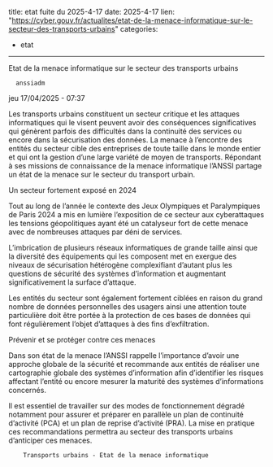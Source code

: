  
title: etat fuite du 2025-4-17
date: 2025-4-17
lien: "https://cyber.gouv.fr/actualites/etat-de-la-menace-informatique-sur-le-secteur-des-transports-urbains"
categories:
  - etat
---

Etat de la menace informatique sur le secteur des transports urbains

            


      anssiadm
jeu 17/04/2025 - 07:37

      

              
  

    

      
            
Les transports urbains constituent un secteur critique et les attaques informatiques qui le visent peuvent avoir des conséquences significatives qui génèrent parfois des difficultés dans la continuité des services ou encore dans la sécurisation des données. La menace à l’encontre des entités du secteur cible des entreprises de toute taille
dans le monde entier
et qui ont la gestion d’une large variété de moyen de transports. Répondant à ses missions de connaissance de la menace informatique
l’ANSSI partage un état de la menace sur le secteur du transport urbain.

Un secteur fortement exposé en 2024

Tout au long de l’année
le contexte des Jeux Olympiques et Paralympiques de Paris 2024 a mis en lumière l’exposition de ce secteur aux cyberattaques
les tensions géopolitiques ayant été un catalyseur fort de cette menace avec de nombreuses attaques par déni de services.

L’imbrication de plusieurs réseaux informatiques de grande taille ainsi que la diversité des équipements qui les composent met en exergue des niveaux de sécurisation hétérogène complexifiant d’autant plus les questions de sécurité des systèmes d’information et augmentant significativement la surface d’attaque.

Les entités du secteur sont également fortement ciblées en raison du grand nombre de données personnelles des usagers
ainsi une attention toute particulière doit être portée à la protection de ces bases de données qui font régulièrement l’objet d’attaques à des fins d’exfiltration.

Prévenir et se protéger contre ces menaces

Dans son état de la menace
l’ANSSI rappelle l’importance d’avoir une approche globale de la sécurité et recommande aux entités de réaliser une cartographie globale des systèmes d’information afin d’identifier les risques affectant l’entité ou encore mesurer la maturité des systèmes d’informations concernés.

Il est essentiel de travailler sur des modes de fonctionnement dégradé notamment pour assurer et préparer en parallèle un plan de continuité d’activité (PCA) et un plan de reprise d’activité (PRA). La mise en pratique ces recommandations permettra au secteur des transports urbains d’anticiper ces menaces.


      
    

  


              
  

    

      
        Transports urbains - Etat de la menace informatique

